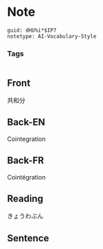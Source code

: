 # Note
```
guid: dHU%i*$IP7
notetype: AI-Vocabulary-Style
```

### Tags
```
```

## Front
共和分

## Back-EN
Cointegration

## Back-FR
Cointégration

## Reading
きょうわぶん

## Sentence

